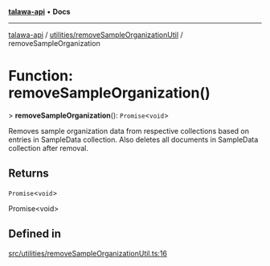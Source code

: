 [**talawa-api**](../../../README.md) • **Docs**

***

[talawa-api](../../../modules.md) / [utilities/removeSampleOrganizationUtil](../README.md) / removeSampleOrganization

# Function: removeSampleOrganization()

\> **removeSampleOrganization**(): `Promise`\<`void`\>

Removes sample organization data from respective collections based on entries in SampleData collection.
Also deletes all documents in SampleData collection after removal.

## Returns

`Promise`\<`void`\>

Promise\<void\>

## Defined in

[src/utilities/removeSampleOrganizationUtil.ts:16](https://github.com/PalisadoesFoundation/talawa-api/blob/67d017fd9312183a6b2bae1b160bc814f56ab5c2/src/utilities/removeSampleOrganizationUtil.ts#L16)
